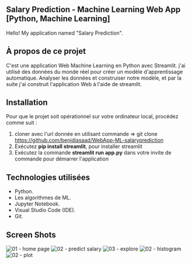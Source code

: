 ## Salary Prediction - Machine Learning Web App [Python, Machine Learning]

Hello! My application named "Salary Prediction".

## À propos de ce projet
C'est une application Web Machine Learning en Python avec Streamlit. j'ai utilisé des données du monde réel pour créer un modèle d'apprentissage automatique. Analyser les données et construiser notre modèle, et par la suite j'ai construit l'application Web à l'aide de streamlit.

## Installation

Pour que le projet soit opérationnel sur votre ordinateur local, procédez comme suit :

1. cloner avec l'url donnée en utilisant commande => git clone https://github.com/benjdiasaad/WebApp-ML-salaryprediction
2. Exécutez **pip install streamlit**, pour installer streamlit
3. Exécutez la commande **streamlit run app.py** dans votre invite de commande pour démarrer l'application

## Technologies utilisées

* Python.
* Les algorithmes de ML.
* Jupyter Notebook.
* Visual Studio Code (IDE).
* Git.

## Screen Shots
![01 - home page](https://github.com/benjdiasaad/WebApp-ML-salaryprediction/blob/main/screenshots/1.png)
![02 - predict salary](https://github.com/benjdiasaad/WebApp-ML-salaryprediction/blob/main/screenshots/2.png)
![03 - explore](https://github.com/benjdiasaad/WebApp-ML-salaryprediction/blob/main/screenshots/3.png)
![02 - histogram](https://github.com/benjdiasaad/WebApp-ML-salaryprediction/blob/main/screenshots/4.png)
![02 - plot](https://github.com/benjdiasaad/WebApp-ML-salaryprediction/blob/main/screenshots/5.png)

